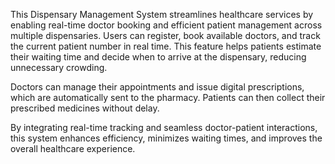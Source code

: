 This Dispensary Management System streamlines healthcare services by enabling real-time doctor booking and efficient patient management across multiple dispensaries. Users can register, book available doctors, and track the current patient number in real time. This feature helps patients estimate their waiting time and decide when to arrive at the dispensary, reducing unnecessary crowding.

Doctors can manage their appointments and issue digital prescriptions, which are automatically sent to the pharmacy. Patients can then collect their prescribed medicines without delay.

By integrating real-time tracking and seamless doctor-patient interactions, this system enhances efficiency, minimizes waiting times, and improves the overall healthcare experience.
